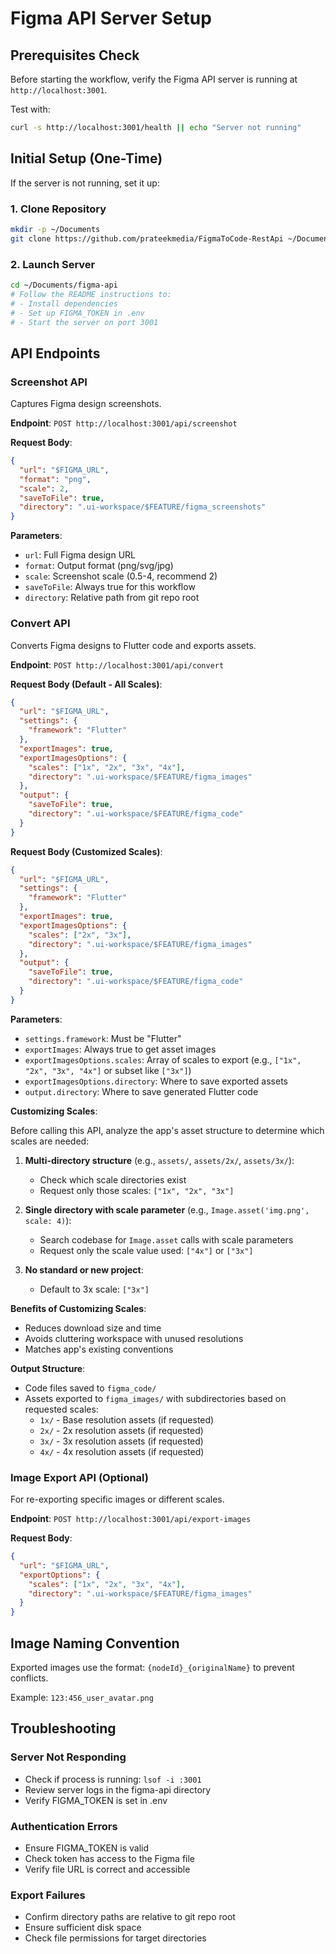 # Figma API Server Setup

## Prerequisites Check

Before starting the workflow, verify the Figma API server is running at `http://localhost:3001`.

Test with:
```bash
curl -s http://localhost:3001/health || echo "Server not running"
```

## Initial Setup (One-Time)

If the server is not running, set it up:

### 1. Clone Repository
```bash
mkdir -p ~/Documents
git clone https://github.com/prateekmedia/FigmaToCode-RestApi ~/Documents/figma-api
```

### 2. Launch Server
```bash
cd ~/Documents/figma-api
# Follow the README instructions to:
# - Install dependencies
# - Set up FIGMA_TOKEN in .env
# - Start the server on port 3001
```

## API Endpoints

### Screenshot API

Captures Figma design screenshots.

**Endpoint**: `POST http://localhost:3001/api/screenshot`

**Request Body**:
```json
{
  "url": "$FIGMA_URL",
  "format": "png",
  "scale": 2,
  "saveToFile": true,
  "directory": ".ui-workspace/$FEATURE/figma_screenshots"
}
```

**Parameters**:
- `url`: Full Figma design URL
- `format`: Output format (png/svg/jpg)
- `scale`: Screenshot scale (0.5-4, recommend 2)
- `saveToFile`: Always true for this workflow
- `directory`: Relative path from git repo root

### Convert API

Converts Figma designs to Flutter code and exports assets.

**Endpoint**: `POST http://localhost:3001/api/convert`

**Request Body (Default - All Scales)**:
```json
{
  "url": "$FIGMA_URL",
  "settings": {
    "framework": "Flutter"
  },
  "exportImages": true,
  "exportImagesOptions": {
    "scales": ["1x", "2x", "3x", "4x"],
    "directory": ".ui-workspace/$FEATURE/figma_images"
  },
  "output": {
    "saveToFile": true,
    "directory": ".ui-workspace/$FEATURE/figma_code"
  }
}
```

**Request Body (Customized Scales)**:
```json
{
  "url": "$FIGMA_URL",
  "settings": {
    "framework": "Flutter"
  },
  "exportImages": true,
  "exportImagesOptions": {
    "scales": ["2x", "3x"],
    "directory": ".ui-workspace/$FEATURE/figma_images"
  },
  "output": {
    "saveToFile": true,
    "directory": ".ui-workspace/$FEATURE/figma_code"
  }
}
```

**Parameters**:
- `settings.framework`: Must be "Flutter"
- `exportImages`: Always true to get asset images
- `exportImagesOptions.scales`: Array of scales to export (e.g., `["1x", "2x", "3x", "4x"]` or subset like `["3x"]`)
- `exportImagesOptions.directory`: Where to save exported assets
- `output.directory`: Where to save generated Flutter code

**Customizing Scales**:

Before calling this API, analyze the app's asset structure to determine which scales are needed:

1. **Multi-directory structure** (e.g., `assets/`, `assets/2x/`, `assets/3x/`):
   - Check which scale directories exist
   - Request only those scales: `["1x", "2x", "3x"]`

2. **Single directory with scale parameter** (e.g., `Image.asset('img.png', scale: 4)`):
   - Search codebase for `Image.asset` calls with scale parameters
   - Request only the scale value used: `["4x"]` or `["3x"]`

3. **No standard or new project**:
   - Default to 3x scale: `["3x"]`

**Benefits of Customizing Scales**:
- Reduces download size and time
- Avoids cluttering workspace with unused resolutions
- Matches app's existing conventions

**Output Structure**:
- Code files saved to `figma_code/`
- Assets exported to `figma_images/` with subdirectories based on requested scales:
  - `1x/` - Base resolution assets (if requested)
  - `2x/` - 2x resolution assets (if requested)
  - `3x/` - 3x resolution assets (if requested)
  - `4x/` - 4x resolution assets (if requested)

### Image Export API (Optional)

For re-exporting specific images or different scales.

**Endpoint**: `POST http://localhost:3001/api/export-images`

**Request Body**:
```json
{
  "url": "$FIGMA_URL",
  "exportOptions": {
    "scales": ["1x", "2x", "3x", "4x"],
    "directory": ".ui-workspace/$FEATURE/figma_images"
  }
}
```

## Image Naming Convention

Exported images use the format: `{nodeId}_{originalName}` to prevent conflicts.

Example: `123:456_user_avatar.png`

## Troubleshooting

### Server Not Responding
- Check if process is running: `lsof -i :3001`
- Review server logs in the figma-api directory
- Verify FIGMA_TOKEN is set in .env

### Authentication Errors
- Ensure FIGMA_TOKEN is valid
- Check token has access to the Figma file
- Verify file URL is correct and accessible

### Export Failures
- Confirm directory paths are relative to git repo root
- Ensure sufficient disk space
- Check file permissions for target directories

